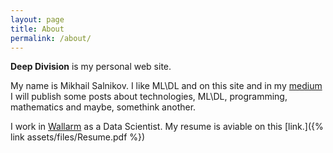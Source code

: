 ```yaml
---
layout: page
title: About
permalink: /about/
---
```


**Deep Division** is my personal web site. 

My name is Mikhail Salnikov. I like ML\DL and on this site and in my [medium](https://medium.com/@MSalnikov) I will publish some posts about technologies, ML\DL, programming, mathematics and maybe, somethink another.

I work in [Wallarm](http://wallarm.com) as a Data Scientist. My resume is aviable on this [link.]({% link assets/files/Resume.pdf %})